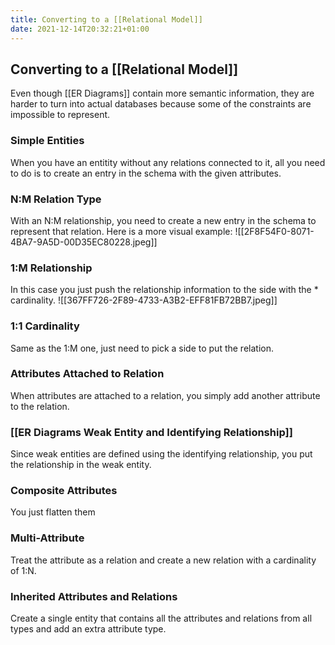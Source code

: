 ```yaml
---
title: Converting to a [[Relational Model]]
date: 2021-12-14T20:32:21+01:00
---
```

## Converting to a [[Relational Model]]
Even though [[ER Diagrams]] contain more semantic information, they are harder to turn into actual databases because some of the constraints are impossible to represent.

### Simple Entities
When you have an entitity without any relations connected to it, all you need to do is to create an entry in the schema with the given attributes.

### N:M Relation Type
With an N:M relationship, you need to create a new entry in the schema to represent that relation. Here is a more visual example:
![[2F8F54F0-8071-4BA7-9A5D-00D35EC80228.jpeg]]

### 1:M Relationship
In this case you just push the relationship information to the side with the * cardinality.
![[367FF726-2F89-4733-A3B2-EFF81FB72BB7.jpeg]]

### 1:1 Cardinality
Same as the 1:M one, just need to pick a side to put the relation.

### Attributes Attached to Relation
When attributes are attached to a relation, you simply add another attribute to the relation.

### [[ER Diagrams Weak Entity and Identifying Relationship]]
Since weak entities are defined using the identifying relationship, you put the relationship in the weak entity.

### Composite Attributes
You just flatten them

### Multi-Attribute
Treat the attribute as a relation and create a new relation with a cardinality of 1:N.

### Inherited Attributes and Relations
Create a single entity that contains all the attributes and relations from all types and add an extra attribute type.